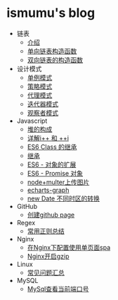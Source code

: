 # ismumu's blog

* 链表
  * [介绍](linkedlist/about.md)
  * [单向链表构造函数](linkedlist/SinglyLinkedList.md)
  * [双向链表的构造函数](linkedlist/DoublyLinkedList.md)
* 设计模式
  * [单例模式](design/singleton.md)
  * [策略模式](design/strategy.md)
  * [代理模式](design/proxy.md)
  * [迭代器模式](design/each.md)
  * [观察者模式](design/publisher.md)
* Javascript
  * [堆的构成](javascript/heap.md)
  * [详解i++ 和 ++i](javascript/i.md)
  * [ES6 Class 的继承](javascript/es6-class-extends.md)
  * [继承](javascript/inheritance.md)
  * [ES6 - 对象的扩展](javascript/object.md)
  * [ES6 - Promise 对象](javascript/promise.md)
  * [node+multer上传图片](javascript/node-multer.md)
  * [echarts-graph](javascript/echarts-graph.md)
  * [new Date 不同时区的转换](javascript/different-time-zones.md)
* GitHub
  * [创建github page](github/create-github-page.md)
* Regex
  * [常用正则总结](regex/common.md)
* Nginx
  * [在Nginx下配置使用单页面spa](nginx/spa.md)
  * [Nginx开启gzip](nginx/gzip.md)
* Linux
  * [常见问题汇总](linux/common.md)
* MySQL
  * [MySql查看当前端口号](mysql/check-port.md)
